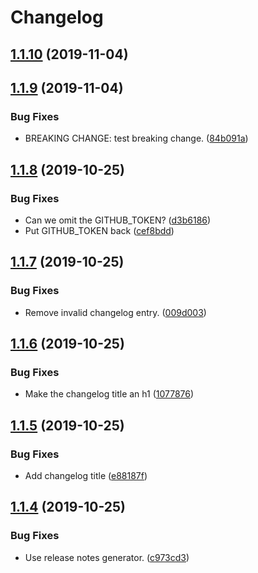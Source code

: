 # Changelog

## [1.1.10](https://github.com/amannn/semantic-release-test/compare/v1.1.9...v1.1.10) (2019-11-04)

## [1.1.9](https://github.com/amannn/semantic-release-test/compare/v1.1.8...v1.1.9) (2019-11-04)


### Bug Fixes

* BREAKING CHANGE: test breaking change. ([84b091a](https://github.com/amannn/semantic-release-test/commit/84b091a721c0bfad18b9d215609fb4c9b2789678))

## [1.1.8](https://github.com/amannn/semantic-release-test/compare/v1.1.7...v1.1.8) (2019-10-25)


### Bug Fixes

* Can we omit the GITHUB_TOKEN? ([d3b6186](https://github.com/amannn/semantic-release-test/commit/d3b618650e239ac640b3eb007853071ab056efbe))
* Put GITHUB_TOKEN back ([cef8bdd](https://github.com/amannn/semantic-release-test/commit/cef8bdd6eb1cb4802730468b642e18552d0726f1))

## [1.1.7](https://github.com/amannn/semantic-release-test/compare/v1.1.6...v1.1.7) (2019-10-25)


### Bug Fixes

* Remove invalid changelog entry. ([009d003](https://github.com/amannn/semantic-release-test/commit/009d003435153621e922186d79f2f27b0c789178))

## [1.1.6](https://github.com/amannn/semantic-release-test/compare/v1.1.5...v1.1.6) (2019-10-25)


### Bug Fixes

* Make the changelog title an h1 ([1077876](https://github.com/amannn/semantic-release-test/commit/10778763002068152fd926e3b9d324546db17f7d))

## [1.1.5](https://github.com/amannn/semantic-release-test/compare/v1.1.4...v1.1.5) (2019-10-25)


### Bug Fixes

* Add changelog title ([e88187f](https://github.com/amannn/semantic-release-test/commit/e88187feb789de424e836d9736ce9ee870703681))

## [1.1.4](https://github.com/amannn/semantic-release-test/compare/v1.1.3...v1.1.4) (2019-10-25)


### Bug Fixes

* Use release notes generator. ([c973cd3](https://github.com/amannn/semantic-release-test/commit/c973cd36ef8c95db25b1400752815e58522bde19))
